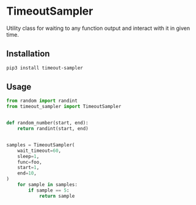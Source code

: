 # TimeoutSampler

Utility class for waiting to any function output and interact with it in given time.

## Installation

```bash
pip3 install timeout-sampler
```

## Usage

```python
from random import randint
from timeout_sampler import TimeoutSampler


def random_number(start, end):
    return randint(start, end)


samples = TimeoutSampler(
    wait_timeout=60,
    sleep=1,
    func=foo,
    start=1,
    end=10,
)
    for sample in samples:
        if sample == 5:
            return sample
```
